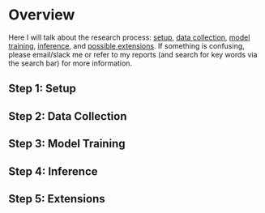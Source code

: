 # Overview
Here I will talk about the research process: [setup](#step-1-setup), [data collection](##step-2-data-collection), [model training](##step-3-model-training), [inference](##step-4-inference), and [possible extensions](##step-5-extensions). If something is confusing, please email/slack me or refer to my reports (and search for key words via the search bar) for more information.

## Step 1: Setup
## Step 2: Data Collection
## Step 3: Model Training
## Step 4: Inference
## Step 5: Extensions
